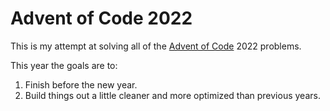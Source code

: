 # Advent of Code 2022

This is my attempt at solving all of the [Advent of Code](https://www.adventofcode.com/2022) 2022 problems.

This year the goals are to:
1. Finish before the new year.
2. Build things out a little cleaner and more optimized than previous years.